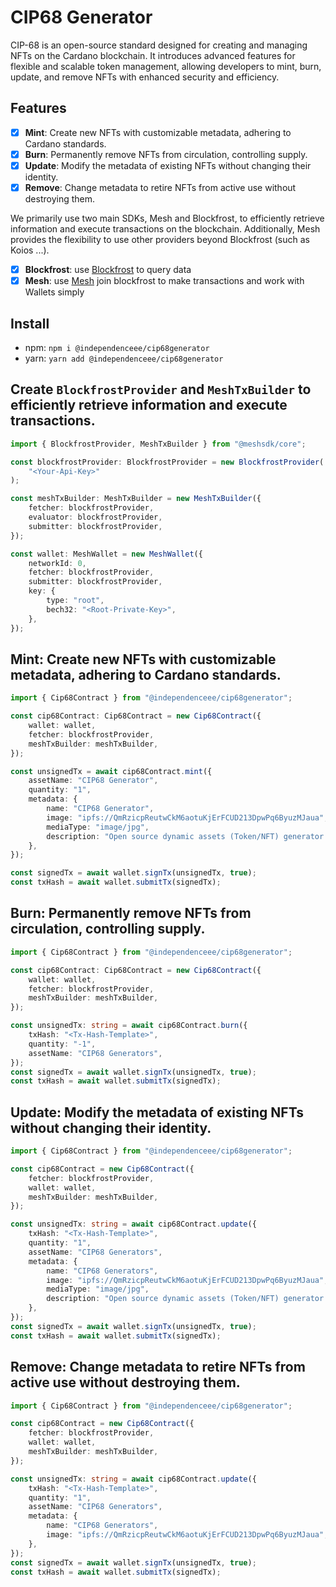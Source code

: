 # CIP68 Generator

CIP-68 is an open-source standard designed for creating and managing NFTs on the Cardano blockchain. It introduces advanced features for flexible and scalable token management, allowing developers to mint, burn, update, and remove NFTs with enhanced security and efficiency.

## Features

-   [x] **Mint**: Create new NFTs with customizable metadata, adhering to Cardano standards.
-   [x] **Burn**: Permanently remove NFTs from circulation, controlling supply.
-   [x] **Update**: Modify the metadata of existing NFTs without changing their identity.
-   [x] **Remove**: Change metadata to retire NFTs from active use without destroying them.

We primarily use two main SDKs, Mesh and Blockfrost, to efficiently retrieve information and execute transactions on the blockchain. Additionally, Mesh provides the flexibility to use other providers beyond Blockfrost (such as Koios ...).

-   [x] **Blockfrost**: use [Blockfrost](https://blockfrost.io) to query data
-   [x] **Mesh**: use [Mesh](https://meshjs.dev) join blockfrost to make transactions and work with Wallets simply

## Install

-   npm: `npm i @independenceee/cip68generator`
-   yarn: `yarn add @independenceee/cip68generator`

## Create `BlockfrostProvider` and `MeshTxBuilder` to efficiently retrieve information and execute transactions.

```ts
import { BlockfrostProvider, MeshTxBuilder } from "@meshsdk/core";

const blockfrostProvider: BlockfrostProvider = new BlockfrostProvider(
    "<Your-Api-Key>"
);

const meshTxBuilder: MeshTxBuilder = new MeshTxBuilder({
    fetcher: blockfrostProvider,
    evaluator: blockfrostProvider,
    submitter: blockfrostProvider,
});

const wallet: MeshWallet = new MeshWallet({
    networkId: 0,
    fetcher: blockfrostProvider,
    submitter: blockfrostProvider,
    key: {
        type: "root",
        bech32: "<Root-Private-Key>",
    },
});
```

## Mint: Create new NFTs with customizable metadata, adhering to Cardano standards.

```ts
import { Cip68Contract } from "@independenceee/cip68generator";

const cip68Contract: Cip68Contract = new Cip68Contract({
    wallet: wallet,
    fetcher: blockfrostProvider,
    meshTxBuilder: meshTxBuilder,
});

const unsignedTx = await cip68Contract.mint({
    assetName: "CIP68 Generator",
    quantity: "1",
    metadata: {
        name: "CIP68 Generator",
        image: "ipfs://QmRzicpReutwCkM6aotuKjErFCUD213DpwPq6ByuzMJaua",
        mediaType: "image/jpg",
        description: "Open source dynamic assets (Token/NFT) generator (CIP68)",
    },
});

const signedTx = await wallet.signTx(unsignedTx, true);
const txHash = await wallet.submitTx(signedTx);
```

## Burn: Permanently remove NFTs from circulation, controlling supply.

```ts
import { Cip68Contract } from "@independenceee/cip68generator";

const cip68Contract: Cip68Contract = new Cip68Contract({
    wallet: wallet,
    fetcher: blockfrostProvider,
    meshTxBuilder: meshTxBuilder,
});

const unsignedTx: string = await cip68Contract.burn({
    txHash: "<Tx-Hash-Template>",
    quantity: "-1",
    assetName: "CIP68 Generators",
});
const signedTx = await wallet.signTx(unsignedTx, true);
const txHash = await wallet.submitTx(signedTx);
```

## Update: Modify the metadata of existing NFTs without changing their identity.

```ts
import { Cip68Contract } from "@independenceee/cip68generator";

const cip68Contract = new Cip68Contract({
    fetcher: blockfrostProvider,
    wallet: wallet,
    meshTxBuilder: meshTxBuilder,
});

const unsignedTx: string = await cip68Contract.update({
    txHash: "<Tx-Hash-Template>",
    quantity: "1",
    assetName: "CIP68 Generators",
    metadata: {
        name: "CIP68 Generators",
        image: "ipfs://QmRzicpReutwCkM6aotuKjErFCUD213DpwPq6ByuzMJaua",
        mediaType: "image/jpg",
        description: "Open source dynamic assets (Token/NFT) generator (CIP68)",
    },
});
const signedTx = await wallet.signTx(unsignedTx, true);
const txHash = await wallet.submitTx(signedTx);
```

## Remove: Change metadata to retire NFTs from active use without destroying them.

```ts
import { Cip68Contract } from "@independenceee/cip68generator";

const cip68Contract = new Cip68Contract({
    fetcher: blockfrostProvider,
    wallet: wallet,
    meshTxBuilder: meshTxBuilder,
});

const unsignedTx: string = await cip68Contract.update({
    txHash: "<Tx-Hash-Template>",
    quantity: "1",
    assetName: "CIP68 Generators",
    metadata: {
        name: "CIP68 Generators",
        image: "ipfs://QmRzicpReutwCkM6aotuKjErFCUD213DpwPq6ByuzMJaua",
    },
});
const signedTx = await wallet.signTx(unsignedTx, true);
const txHash = await wallet.submitTx(signedTx);
```
